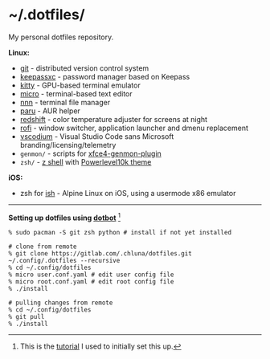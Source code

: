 # ~/.dotfiles/

My personal dotfiles repository.

__Linux:__

* [git](https://git-scm.com/) - distributed version control system
* [keepassxc](https://github.com/keepassxreboot/keepassxc) - password manager based on Keepass
* [kitty](https://sw.kovidgoyal.net/kitty/) - GPU-based terminal emulator
* [micro](https://github.com/zyedidia/micro) - terminal-based text editor
* [nnn](https://github.com/jarun/nnn) - terminal file manager
* [paru](https://github.com/Morganamilo/paru) - AUR helper
* [redshift](http://jonls.dk/redshift) - color temperature adjuster for screens at night
* [rofi](https://github.com/davatorium/rofi) - window switcher, application launcher and dmenu replacement
* [vscodium](https://vscodium.com) - Visual Studio Code sans Microsoft branding/licensing/telemetry
* `genmon/` - scripts for [xfce4-genmon-plugin](https://docs.xfce.org/panel-plugins/xfce4-genmon-plugin)
* `zsh/` - [z shell](https://www.zsh.org/) with [Powerlevel10k theme](https://github.com/romkatv/powerlevel10k)

__iOS:__

* zsh for [ish](https://ish.app/) - Alpine Linux on iOS, using a usermode x86 emulator

---

__Setting up dotfiles using [dotbot](https://github.com/anishathalye/dotbot)__ [^1]

```shell
% sudo pacman -S git zsh python # install if not yet installed

# clone from remote
% git clone https://gitlab.com/.chluna/dotfiles.git ~/.config/.dotfiles --recursive
% cd ~/.config/dotfiles
% micro user.conf.yaml # edit user config file
% micro root.conf.yaml # edit root config file
% ./install

# pulling changes from remote
% cd ~/.config/dotfiles
% git pull
% ./install
```
[^1]: This is the [tutorial](https://www.elliotdenolf.com/posts/bootstrap-your-dotfiles-with-dotbot) I used to initially set this up.

